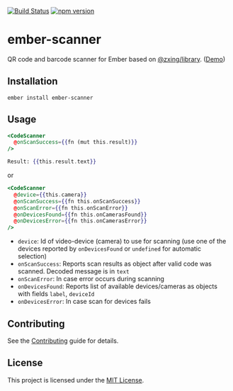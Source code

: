 [![Build Status](https://travis-ci.org/evocount/ember-scanner.svg?branch=master)](https://travis-ci.org/evocount/ember-scanner)
[![npm version](https://badge.fury.io/js/ember-scanner.svg)](https://badge.fury.io/js/ember-scanner)

ember-scanner
==============================================================================

QR code and barcode scanner for Ember based on [@zxing/library](https://github.com/zxing-js/library). ([Demo](https://evocount.github.io/ember-scanner/))


Installation
------------------------------------------------------------------------------

```
ember install ember-scanner
```


Usage
------------------------------------------------------------------------------

```hbs
<CodeScanner
  @onScanSuccess={{fn (mut this.result)}}
/>

Result: {{this.result.text}}
```

or

```hbs
<CodeScanner
  @device={{this.camera}}
  @onScanSuccess={{fn this.onScanSuccess}}
  @onScanError={{fn this.onScanError}}
  @onDevicesFound={{fn this.onCamerasFound}}
  @onDevicesError={{fn this.onCamerasError}}
/>
```

* `device`: Id of video-device (camera) to use for scanning (use one of the devices reported by `onDevicesFound` or `undefined` for automatic selection)
* `onScanSuccess`: Reports scan results as object after valid code was scanned. Decoded message is in `text`
* `onScanError`: In case error occurs during scanning
* `onDevicesFound`: Reports list of available devices/cameras as objects with fields `label`, `deviceId`
* `onDevicesError`: In case scan for devices fails

Contributing
------------------------------------------------------------------------------

See the [Contributing](CONTRIBUTING.md) guide for details.


License
------------------------------------------------------------------------------

This project is licensed under the [MIT License](LICENSE.md).
